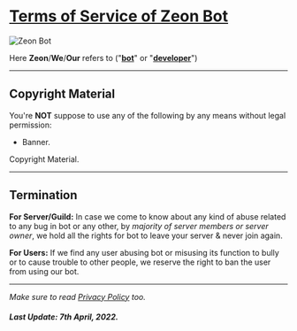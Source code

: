 # **[Terms of Service of Zeon Bot](https://discord.com/api/oauth2/authorize?client_id=911149764438016101&permissions=8&scope=bot%20applications.commands)**

![Zeon Bot](https://cdn.discordapp.com/attachments/922714567283449896/961471108350087188/Tirex.gif)

Here **Zeon**/**We**/**Our** refers to ("**[bot](https://discord.com/api/oauth2/authorize?client_id=911149764438016101&permissions=8&scope=bot%20applications.commands)**" or "**[developer](https://github.com/ItzRiyansh)**")

---

## **Copyright Material**

You're **NOT** suppose to use any of the following by any means without legal permission:
- Banner.

Copyright Material.

---

## **Termination**

**For Server/Guild:** In case we come to know about any kind of abuse related to any bug in bot or any other, by *majority of server members or server owner*, we hold all the rights for bot to leave your server & never join again.


**For Users:** If we find any user abusing bot or misusing its function to bully or to cause trouble to other people, we reserve the right to ban the user from using our bot.

<!---

## **Miscellaneous.**

Content Here.
-->

---

*Make sure to read [Privacy Policy](https://github.com/ItzRiyansh/Zeon/blob/main/Privacy%20Policy.md) too.* 

##### Last Update: 7th April, 2022.
